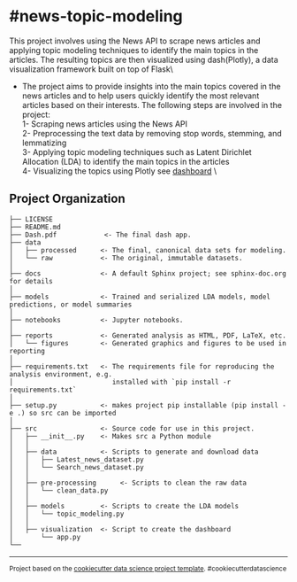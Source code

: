 #news-topic-modeling
==============================

This project involves using the News API to scrape news articles and applying topic modeling techniques to identify the main topics in the articles. The resulting topics are then visualized using dash(Plotly), a data visualization framework built on top of Flask\
* The project aims to provide insights into the main topics covered in the news articles and to help users quickly identify the most relevant articles based on their interests. The following steps are involved in the project:\
1- Scraping news articles using the News API\
2- Preprocessing the text data by removing stop words, stemming, and lemmatizing\
3- Applying topic modeling techniques such as Latent Dirichlet Allocation (LDA) to identify the main topics in the articles\
4- Visualizing the topics using Plotly see [dashboard](https://github.com/mustaphaamine1/News-Topic-Modeling/blob/main/Dash.pdf) \\

Project Organization
------------

    ├── LICENSE
    ├── README.md 
    ├── Dash.pdf            <- The final dash app. 
    ├── data
    │   ├── processed      <- The final, canonical data sets for modeling.
    │   └── raw            <- The original, immutable datasets.
    │
    ├── docs               <- A default Sphinx project; see sphinx-doc.org for details
    │
    ├── models             <- Trained and serialized LDA models, model predictions, or model summaries
    │
    ├── notebooks          <- Jupyter notebooks.
    │
    ├── reports            <- Generated analysis as HTML, PDF, LaTeX, etc.
    │   └── figures        <- Generated graphics and figures to be used in reporting
    │
    ├── requirements.txt   <- The requirements file for reproducing the analysis environment, e.g.
    │                         installed with `pip install -r requirements.txt`
    │
    ├── setup.py           <- makes project pip installable (pip install -e .) so src can be imported
    │
    ├── src                <- Source code for use in this project.
    │   ├── __init__.py    <- Makes src a Python module
    │   │  
    │   ├── data           <- Scripts to generate and download data
    │   │   ├── Latest_news_dataset.py
    │   │   └── Search_news_dataset.py
    │   │  
    │   ├── pre-processing      <- Scripts to clean the raw data
    │   │   └── clean_data.py
    │   │  
    │   ├── models         <- Scripts to create the LDA models
    │   │   └── topic_modeling.py
    │   │  
    │   ├── visualization  <- Script to create the dashboard
    │       └── app.py
    └──


--------

<p><small>Project based on the <a target="_blank" href="https://drivendata.github.io/cookiecutter-data-science/">cookiecutter data science project template</a>. #cookiecutterdatascience</small></p>
